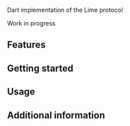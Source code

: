 Dart implementation of the Lime protocol 

Work in progress

## Features

## Getting started

## Usage

## Additional information

